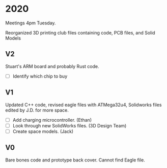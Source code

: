 # 2020
Meetings 4pm Tuesday.

Reorganized 3D printing club files containing code, PCB files, and Solid Models
## V2
Stuart's ARM board and probably Rust code.
- [ ] Identify which chip to buy
## V1
Updated C++ code, revised eagle files with ATMega32u4, Solidworks files edited by J.D. for more space.
- [ ] Add charging microcontroller. (Ethan)
- [ ] Look through new SolidWorks files. (3D Design Team)
- [ ] Create space models. (Jack)
## V0
Bare bones code and prototype back cover. Cannot find Eagle file. 
